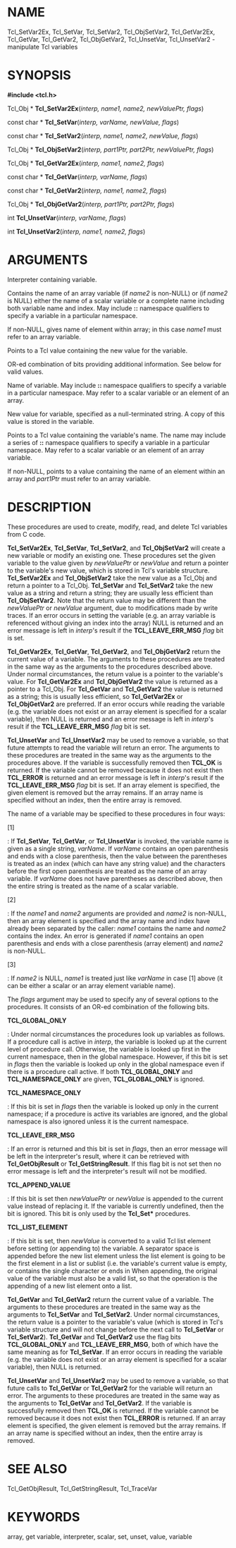 # NAME

Tcl_SetVar2Ex, Tcl_SetVar, Tcl_SetVar2, Tcl_ObjSetVar2, Tcl_GetVar2Ex,
Tcl_GetVar, Tcl_GetVar2, Tcl_ObjGetVar2, Tcl_UnsetVar, Tcl_UnsetVar2 -
manipulate Tcl variables

# SYNOPSIS

**#include \<tcl.h\>**

Tcl_Obj \* **Tcl_SetVar2Ex**(*interp, name1, name2, newValuePtr, flags*)

const char \* **Tcl_SetVar**(*interp, varName, newValue, flags*)

const char \* **Tcl_SetVar2**(*interp, name1, name2, newValue, flags*)

Tcl_Obj \* **Tcl_ObjSetVar2**(*interp, part1Ptr, part2Ptr, newValuePtr,
flags*)

Tcl_Obj \* **Tcl_GetVar2Ex**(*interp, name1, name2, flags*)

const char \* **Tcl_GetVar**(*interp, varName, flags*)

const char \* **Tcl_GetVar2**(*interp, name1, name2, flags*)

Tcl_Obj \* **Tcl_ObjGetVar2**(*interp, part1Ptr, part2Ptr, flags*)

int **Tcl_UnsetVar**(*interp, varName, flags*)

int **Tcl_UnsetVar2**(*interp, name1, name2, flags*)

# ARGUMENTS

Interpreter containing variable.

Contains the name of an array variable (if *name2* is non-NULL) or (if
*name2* is NULL) either the name of a scalar variable or a complete name
including both variable name and index. May include **::** namespace
qualifiers to specify a variable in a particular namespace.

If non-NULL, gives name of element within array; in this case *name1*
must refer to an array variable.

Points to a Tcl value containing the new value for the variable.

OR-ed combination of bits providing additional information. See below
for valid values.

Name of variable. May include **::** namespace qualifiers to specify a
variable in a particular namespace. May refer to a scalar variable or an
element of an array.

New value for variable, specified as a null-terminated string. A copy of
this value is stored in the variable.

Points to a Tcl value containing the variable\'s name. The name may
include a series of **::** namespace qualifiers to specify a variable in
a particular namespace. May refer to a scalar variable or an element of
an array variable.

If non-NULL, points to a value containing the name of an element within
an array and *part1Ptr* must refer to an array variable.

# DESCRIPTION

These procedures are used to create, modify, read, and delete Tcl
variables from C code.

**Tcl_SetVar2Ex**, **Tcl_SetVar**, **Tcl_SetVar2**, and
**Tcl_ObjSetVar2** will create a new variable or modify an existing one.
These procedures set the given variable to the value given by
*newValuePtr* or *newValue* and return a pointer to the variable\'s new
value, which is stored in Tcl\'s variable structure. **Tcl_SetVar2Ex**
and **Tcl_ObjSetVar2** take the new value as a Tcl_Obj and return a
pointer to a Tcl_Obj. **Tcl_SetVar** and **Tcl_SetVar2** take the new
value as a string and return a string; they are usually less efficient
than **Tcl_ObjSetVar2**. Note that the return value may be different
than the *newValuePtr* or *newValue* argument, due to modifications made
by write traces. If an error occurs in setting the variable (e.g. an
array variable is referenced without giving an index into the array)
NULL is returned and an error message is left in *interp*\'s result if
the **TCL_LEAVE_ERR_MSG** *flag* bit is set.

**Tcl_GetVar2Ex**, **Tcl_GetVar**, **Tcl_GetVar2**, and
**Tcl_ObjGetVar2** return the current value of a variable. The arguments
to these procedures are treated in the same way as the arguments to the
procedures described above. Under normal circumstances, the return value
is a pointer to the variable\'s value. For **Tcl_GetVar2Ex** and
**Tcl_ObjGetVar2** the value is returned as a pointer to a Tcl_Obj. For
**Tcl_GetVar** and **Tcl_GetVar2** the value is returned as a string;
this is usually less efficient, so **Tcl_GetVar2Ex** or
**Tcl_ObjGetVar2** are preferred. If an error occurs while reading the
variable (e.g. the variable does not exist or an array element is
specified for a scalar variable), then NULL is returned and an error
message is left in *interp*\'s result if the **TCL_LEAVE_ERR_MSG**
*flag* bit is set.

**Tcl_UnsetVar** and **Tcl_UnsetVar2** may be used to remove a variable,
so that future attempts to read the variable will return an error. The
arguments to these procedures are treated in the same way as the
arguments to the procedures above. If the variable is successfully
removed then **TCL_OK** is returned. If the variable cannot be removed
because it does not exist then **TCL_ERROR** is returned and an error
message is left in *interp*\'s result if the **TCL_LEAVE_ERR_MSG**
*flag* bit is set. If an array element is specified, the given element
is removed but the array remains. If an array name is specified without
an index, then the entire array is removed.

The name of a variable may be specified to these procedures in four
ways:

\[1\]

:   If **Tcl_SetVar**, **Tcl_GetVar**, or **Tcl_UnsetVar** is invoked,
    the variable name is given as a single string, *varName*. If
    *varName* contains an open parenthesis and ends with a close
    parenthesis, then the value between the parentheses is treated as an
    index (which can have any string value) and the characters before
    the first open parenthesis are treated as the name of an array
    variable. If *varName* does not have parentheses as described above,
    then the entire string is treated as the name of a scalar variable.

\[2\]

:   If the *name1* and *name2* arguments are provided and *name2* is
    non-NULL, then an array element is specified and the array name and
    index have already been separated by the caller: *name1* contains
    the name and *name2* contains the index. An error is generated if
    *name1* contains an open parenthesis and ends with a close
    parenthesis (array element) and *name2* is non-NULL.

\[3\]

:   If *name2* is NULL, *name1* is treated just like *varName* in case
    \[1\] above (it can be either a scalar or an array element variable
    name).

The *flags* argument may be used to specify any of several options to
the procedures. It consists of an OR-ed combination of the following
bits.

**TCL_GLOBAL_ONLY**

:   Under normal circumstances the procedures look up variables as
    follows. If a procedure call is active in *interp*, the variable is
    looked up at the current level of procedure call. Otherwise, the
    variable is looked up first in the current namespace, then in the
    global namespace. However, if this bit is set in *flags* then the
    variable is looked up only in the global namespace even if there is
    a procedure call active. If both **TCL_GLOBAL_ONLY** and
    **TCL_NAMESPACE_ONLY** are given, **TCL_GLOBAL_ONLY** is ignored.

**TCL_NAMESPACE_ONLY**

:   If this bit is set in *flags* then the variable is looked up only in
    the current namespace; if a procedure is active its variables are
    ignored, and the global namespace is also ignored unless it is the
    current namespace.

**TCL_LEAVE_ERR_MSG**

:   If an error is returned and this bit is set in *flags*, then an
    error message will be left in the interpreter\'s result, where it
    can be retrieved with **Tcl_GetObjResult** or
    **Tcl_GetStringResult**. If this flag bit is not set then no error
    message is left and the interpreter\'s result will not be modified.

**TCL_APPEND_VALUE**

:   If this bit is set then *newValuePtr* or *newValue* is appended to
    the current value instead of replacing it. If the variable is
    currently undefined, then the bit is ignored. This bit is only used
    by the **Tcl_Set\*** procedures.

**TCL_LIST_ELEMENT**

:   If this bit is set, then *newValue* is converted to a valid Tcl list
    element before setting (or appending to) the variable. A separator
    space is appended before the new list element unless the list
    element is going to be the first element in a list or sublist (i.e.
    the variable\'s current value is empty, or contains the single
    character or ends in When appending, the original value of the
    variable must also be a valid list, so that the operation is the
    appending of a new list element onto a list.

**Tcl_GetVar** and **Tcl_GetVar2** return the current value of a
variable. The arguments to these procedures are treated in the same way
as the arguments to **Tcl_SetVar** and **Tcl_SetVar2**. Under normal
circumstances, the return value is a pointer to the variable\'s value
(which is stored in Tcl\'s variable structure and will not change before
the next call to **Tcl_SetVar** or **Tcl_SetVar2**). **Tcl_GetVar** and
**Tcl_GetVar2** use the flag bits **TCL_GLOBAL_ONLY** and
**TCL_LEAVE_ERR_MSG**, both of which have the same meaning as for
**Tcl_SetVar**. If an error occurs in reading the variable (e.g. the
variable does not exist or an array element is specified for a scalar
variable), then NULL is returned.

**Tcl_UnsetVar** and **Tcl_UnsetVar2** may be used to remove a variable,
so that future calls to **Tcl_GetVar** or **Tcl_GetVar2** for the
variable will return an error. The arguments to these procedures are
treated in the same way as the arguments to **Tcl_GetVar** and
**Tcl_GetVar2**. If the variable is successfully removed then **TCL_OK**
is returned. If the variable cannot be removed because it does not exist
then **TCL_ERROR** is returned. If an array element is specified, the
given element is removed but the array remains. If an array name is
specified without an index, then the entire array is removed.

# SEE ALSO

Tcl_GetObjResult, Tcl_GetStringResult, Tcl_TraceVar

# KEYWORDS

array, get variable, interpreter, scalar, set, unset, value, variable

<!---
Copyright (c) 1989-1993 The Regents of the University of California
Copyright (c) 1994-1997 Sun Microsystems, Inc
-->

